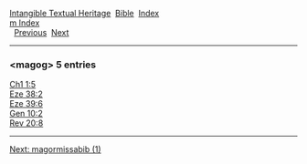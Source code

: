 [Intangible Textual Heritage](../../index)  [Bible](../index) 
[Index](index)   
[m Index](_m_)  
  [Previous](c07031)  [Next](c07033) 

------------------------------------------------------------------------

### &lt;magog&gt; 5 entries

[Ch1 1:5](../kjv/ch1001.htm#005)  
[Eze 38:2](../kjv/eze038.htm#002)  
[Eze 39:6](../kjv/eze039.htm#006)  
[Gen 10:2](../kjv/gen010.htm#002)  
[Rev 20:8](../kjv/rev020.htm#008)  

------------------------------------------------------------------------

[Next: magormissabib (1)](c07033)
